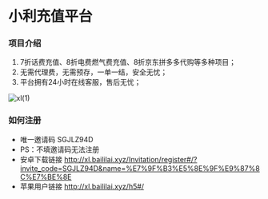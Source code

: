 # 小利充值平台

### 项目介绍
1. 7折话费充值、8折电费燃气费充值、8折京东拼多多代购等多种项目；
2. 无需代理费，无需预存，一单一结，安全无忧；
3. 平台拥有24小时在线客服，售后无忧；

![xl(1)](https://github.com/user-attachments/assets/90b45f65-682d-4040-ab21-cf6b7228a026)


### 如何注册
* 唯一邀请码 SGJLZ94D
* PS：不填邀请码无法注册
* 安卓下载链接
  http://xl.baililai.xyz/Invitation/register#/?invite_code=SGJLZ94D&name=%E7%9F%B3%E5%8E%9F%E9%87%8C%E7%BE%8E
* 苹果用户链接
  http://xl.baililai.xyz/h5#/
